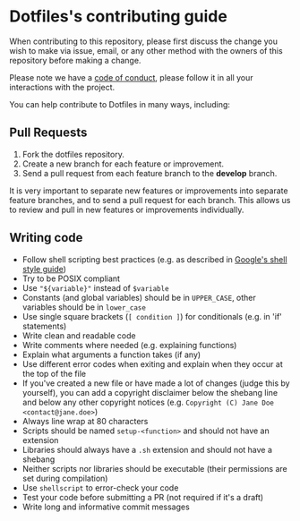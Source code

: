 # Dotfiles's contributing guide

When contributing to this repository, please first discuss the change you wish to make via issue, email, or any other method with the owners of this repository before making a change.

Please note we have a [code of conduct](./CODE_OF_CONDUCT.md), please follow it in all your interactions with the project.

You can help contribute to Dotfiles in many ways, including:

## Pull Requests

1. Fork the dotfiles repository.
2. Create a new branch for each feature or improvement.
3. Send a pull request from each feature branch to the **develop** branch.

It is very important to separate new features or improvements into separate feature branches, and to send a
pull request for each branch. This allows us to review and pull in new features or improvements individually.

## Writing code

* Follow shell scripting best practices (e.g. as described in
[Google's shell style guide](https://google.github.io/styleguide/shell.xml))
* Try to be POSIX compliant
* Use `"${variable}"` instead of `$variable`
* Constants (and global variables) should be in `UPPER_CASE`, other variables
should be in `lower_case`
* Use single square brackets (`[ condition ]`) for conditionals
(e.g. in 'if' statements)
* Write clean and readable code
* Write comments where needed (e.g. explaining functions)
* Explain what arguments a function takes (if any)
* Use different error codes when exiting and explain when they occur
at the top of the file
* If you've created a new file or have made a lot of changes
(judge this by yourself), you can add a copyright disclaimer below the shebang
line and below any other copyright notices
(e.g. `Copyright (C) Jane Doe <contact@jane.doe>`)
* Always line wrap at 80 characters
* Scripts should be named `setup-<function>` and should not have an extension
* Libraries should always have a `.sh` extension and should not have a shebang
* Neither scripts nor libraries should be executable (their permissions are
set during compilation)
* Use `shellscript` to error-check your code
* Test your code before submitting a PR (not required if it's a draft)
* Write long and informative commit messages
